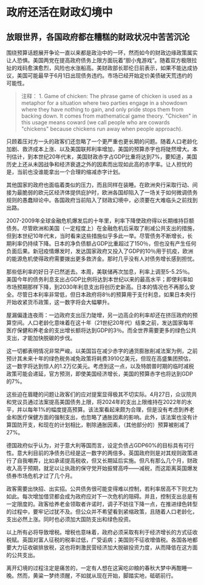 # 政府还活在财政幻境中

## 放眼世界，各国政府都在糟糕的财政状况中苦苦沉沦

围绕预算话题展开争论一直以来都是政治中的一环，然而如今的财政边缘政策属实让人恐惧。美国两党在提高政府债务上限方面玩着“胆小鬼游戏”。随着双方极限拉扯的戏码愈演愈烈，风险也水涨船高。美财政部长耶伦日前表示，如果不能达成协议，美国可能最早于6月1日出现债务违约。市场已经开始定价美债破天荒违约的可能性。

> 注释：
    1. Game of chicken: The phrase game of chicken is used as a metaphor for a situation where two parties engage in a showdown where they have nothing to gain, and only pride stops them from backing down.
    It comes from mathematical game theory. "Chicken" in this usage means coward (we call people who are cowards "chickens" because chickens run away when people approach).

只顾着压对方一头的政客们还忽略了一个更严重也更长期的问题。随着人口老龄化加剧、救济成本上涨、以及美国联邦利率增加，美国的预算赤字也将陡然增大。本刊估计，到本世纪20年代末，美国财政赤字占GDP比重将达到7%，要知道，美国历史上还从未因战争和经济衰退之外的因素而出现如此高的赤字率。让人担忧的是，当前也没谁能拿出一个合理的缩减赤字计划。

其他国家的政府也面临着类似的压力，而且同样在装睡。在欧洲央行采取行动、间接为最脆弱的欧元区经济体提供庇护时，欧洲各国却陷入了一场关于如何微调债务规则的愚蠢辩论中。各国政府当前陷入了财政幻境中，必须要在大难临头之前找到出路。

2007-2009年全球金融危机爆发后的十年里，利率下降使政府得以长期维持巨额债务。尽管欧洲和美国（一定程度上）在金融危机后采取了削减公共支出的措施，但到本世纪10年代末，当时看来这些措施似乎多此一举。尽管债务不断增长，长期利率仍持续下降。日本的净负债额占GDP比重超过了150％，但也没有产生任何负面后果。新冠疫情爆发时，发达国家政府又投入了GDP的10％用于抗疫，欧洲的能源危机使得政府需要拨出更多救济金。那时几乎没有人对债务增长感到担忧。

那些低利率的好日子已然逝去。本周，美联储再次加息，利率上调至5-5.25％。美国今年的债务利息支出占GDP比例将达到本世纪以来的最高水平；即使利率如市场预期那样下降，到2030年利息支出将创历史新高。日本的情况也不再那么安全。尽管日本利率非常低，但日本政府将8％的预算用于支付利息，如果日本央行开始收紧货币政策，这一数字将会大幅攀升。

屋漏偏逢连夜雨：一边政府支出压力陡增，另一边高企的利率却还在挤压政府的预算空间。人口老龄化意味着在这十年（21世纪20年代）结束之前，发达国家每年医疗保健和养老金的支出增长额将达到GDP的3％。而全世界需要更多的绿色公共支出，才能加快脱碳的步伐。

这一切都表明情况非常严峻。以美国旨在减少赤字的通货膨胀削减法案为例，之前预计其未来十年的绿色税务减免政策将耗费3910亿美元，但现在高盛集团预估，这一数字将达到惊人的1.2万亿美元。考虑到这一点，以及特朗普时期的临时减税政策可能会递延，官方预测，即使美国经济增长，美国的预算赤字也将达到GDP的7%。

这些迫在眉睫的问题让政客们的应对提案显得极其不切实际。4月27日，众议院共和党议员通过法案提高美国债务上限，将2024年的支出上限维持在2022年的水平，并以每年1%的幅度提高预算。该法案看起来颇为合理，但是没有考虑到养老金和医疗保健方面的强制支出，也忽略了通胀因素的影响。此外，该法案也没有计算国防开支，和现在的计划相比，剔除通胀因素，（其他部分的）预算被削减了27%。

德国政府似乎认为，对于意大利等国而言，设定负债占GDP60%的目标具有可行性。意大利目前的净债务已经是这一数字的两倍多。英国政府则是对其规则政策进行了自我嘲弄，比如承诺提高税收，但又长期延后实施。但凡有那么几个月，财政收入高于预期，就足以让执政的保守党开始振臂高呼——减税，而这距离英国爆发债券市场危机才过了几个月。

政客需要出快招、出实招。公共债务很可能变得难以控制，若利率居高不下则尤为如此。每次增加借贷都会成为政府应对下一次危机的阻碍。并且，控制支出总是有一定限度的。政客给养老金领取者许诺时，调子不妨往下降一点，在推进绿色转型的过程中，要牢记过犹不及。但公众并不希望看到紧缩政策，且随着人口老龄化，支出必然上涨。同时也必须加大国防支出和绿色投资。

以上所有必将导致增税。增税也意味着，政府必须采取有利于经济增长的方式征收税赋。英国对富人征税的税率过低，广受诟病；美国则不征收增值税。各国各地都要大力征收碳排放税，这也将刺激民营经济加大脱碳投资力度，从而降低在这方面的公共支出。

离开幻境的过程注定是痛苦的，一定有人想在这寅吃卯粮的春秋大梦中再酣睡一晚。然而，黄粱一梦终须醒，不如就从现在开始，脚踏实地，砥砺前行。
